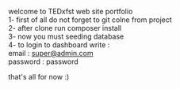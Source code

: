 welcome to TEDxfst web site portfolio
<br>
1- first of all do not forget to git colne from project<br>
2- after clone run composer install<br>
3- now you must seeding database <br>
4- to login to dashboard write :<br>
email : super@admin.com <br>
password : password <br>

that's all for now :)
